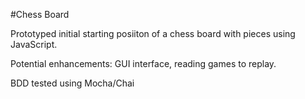 #Chess Board

Prototyped initial starting posiiton of a chess board with pieces using JavaScript.

Potential enhancements: GUI interface, reading games to replay.

BDD tested using Mocha/Chai
